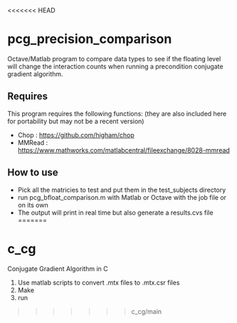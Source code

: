 <<<<<<< HEAD
# pcg_precision_comparison

Octave/Matlab program to compare data types to see if the floating level will change the interaction counts when running a precondition conjugate gradient algorithm. 

## Requires
This program requires the following functions: 
(they are also included here for portability but may not be a recent version)
* Chop : https://github.com/higham/chop
* MMRead : https://www.mathworks.com/matlabcentral/fileexchange/8028-mmread

## How to use
* Pick all the matricies to test and put them in the test_subjects directory
* run pcg_bfloat_comparison.m with Matlab or Octave with the job file or on its own
* The output will print in real time but also generate a results.cvs file
=======
# c_cg
Conjugate Gradient Algorithm in C

1. Use matlab scripts to convert .mtx files to .mtx.csr files
2. Make
3. run
>>>>>>> c_cg/main
